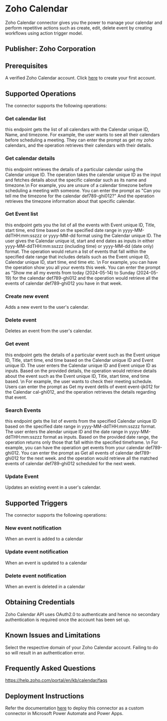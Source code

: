 # Zoho Calendar

Zoho Calendar connector gives you the power to manage your calendar and perform repetitive actions such as create, edit, delete event by creating workflows using action trigger model.

## Publisher: Zoho Corporation

## Prerequisites

A verified Zoho Calendar account. Click [here](https://zoho.com/calendar) to create your first account.

## Supported Operations

The connector supports the following operations:

### Get calendar list

this endpoint gets the list of all calendars with the Calendar unique ID, Name, and timezone. For example, the user wants to see all their calendars before scheduling a meeting. They can enter the prompt as get my zoho calendars, and the operation retrieves their calendars with their details.

### Get calendar details

this endpoint retrieves the details of a particular calendar using the Calendar unique ID. The operation takes the calendar unique ID as the input and fetches details about the specific calendar such as its name and timezone.\n For example, you are unsure of a calendar timezone before scheduling a meeting with someone. You can enter the prompt as "Can you tell me the timezone for the calendar def789-ghi012?" And the operation retrieves the timezone information about that specific calendar.

### Get Event list

this endpoint gets you the list of all the events with Event unique ID, Title, start time, end time based on the specified date range in  yyyy-MM-ddTHH:mm:sszzz  or yyyy-MM-dd format using the Calendar unique ID. The user gives the Calendar unique id, start and end dates as inputs in either yyyy-MM-ddTHH:mm:sszzz (including time) or yyyy-MM-dd (date only) format. The operation would return a list of events that fall within the specified date range that includes details such as the Event unique ID, Calendar unique ID, start time, end time etc. \n For example, you can have the operation show you all your  events this week. You can enter the prompt as "Show me all my events from today (2024-05-14) to Sunday (2024-05-19) for the calendar def789-ghi012 and the operation would retrieve all the events of calendar def789-ghi012 you have in that week.

### Create new event

Adds a new event to the user's calendar.
 	 
### Delete event

Deletes an event from the user's calendar.

### Get event

this endpoint gets the details of a particular event such as the Event unique ID, Title, start time, end time based on the Calendar unique ID and Event unique ID. The user enters the Calendar unique ID and Event unique ID as inputs. Based on the provided details, the operation would retrieve details about the event such as the Event unique ID, Title, start time, end time based. \n For example, the user wants to check their meeting schedule.  Users can enter the prompt as Get my event detils of event event-ijk012 for the Calendar cal-ghi012, and the operation retrieves the details regarding that event.

### Search Events

this endpoint gets the list of events from the specified Calendar unique ID based on the specified date range in yyyy-MM-ddTHH:mm:sszzz format. The user enters the alendar unique ID and the date range in yyyy-MM-ddTHH:mm:sszzz format as inputs. Based on the provided date range, the operation returns only those that fall within the specified timeframe. \n For example, you can have the operation get events from your calendar def789-ghi012. You can enter the prompt as Get all events of calendar def789-ghi012 for the next week. and the operation would retrieve all the matched events of calendar def789-ghi012 scheduled for the next week.

### Update Event

Updates an existing event in a user's calendar.	 	 	 

## Supported Triggers

The connector supports the following operations:
 	 	 	 	 	 
### New event notification

When an event is added to a calendar

### Update event notification

When an event is updated to a calendar

### Delete event notification

When an event is deleted in a calendar

## Obtaining Credentials

Zoho Calendar API uses OAuth2.0 to authenticate and hence no secondary authentication is required once the account has been set up.
	
## Known Issues and Limitations
Select the respective domain of your Zoho Calendar account. Failing to do so will result in an authentication error.

## Frequently Asked Questions

https://help.zoho.com/portal/en/kb/calendar/faqs

## Deployment Instructions
Refer the documentation [here](https://learn.microsoft.com/en-us/connectors/custom-connectors/paconn-cli) to deploy this connector as a custom connector in Microsoft Power Automate and Power Apps.


